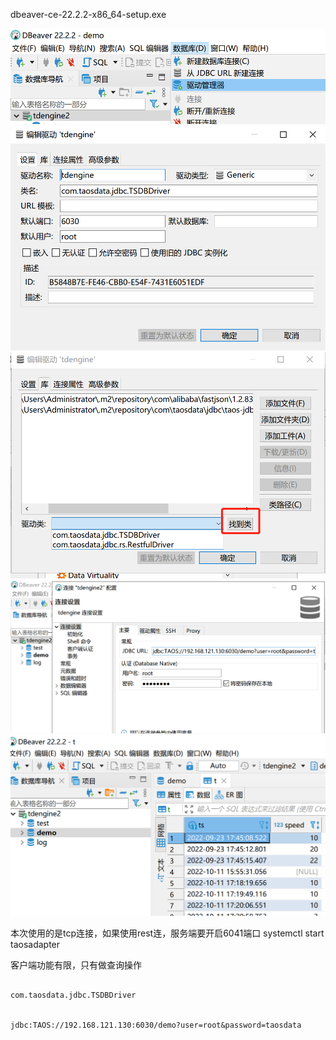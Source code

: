 dbeaver-ce-22.2.2-x86_64-setup.exe


![](./resources/1.png)
![](./resources/2.png)
![](./resources/3.png)
![](./resources/4.png)
![](./resources/5.png)

本次使用的是tcp连接，如果使用rest连，服务端要开启6041端口
systemctl start taosadapter

客户端功能有限，只有做查询操作

```

com.taosdata.jdbc.TSDBDriver


jdbc:TAOS://192.168.121.130:6030/demo?user=root&password=taosdata

```